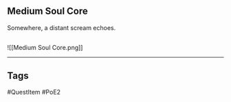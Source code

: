 ## Medium Soul Core
Somewhere, a distant scream echoes.
## 
![[Medium Soul Core.png]]

---
## Tags
#QuestItem
#PoE2